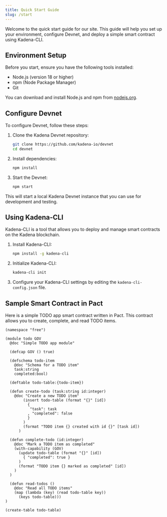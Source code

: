```yaml
---
title: Quick Start Guide
slug: /start
---
```


Welcome to the quick start guide for our site. This guide will help you set up your environment, configure Devnet, and deploy a simple smart contract using Kadena-CLI.

## Environment Setup

Before you start, ensure you have the following tools installed:

- Node.js (version 18 or higher)
- npm (Node Package Manager)
- Git

You can download and install Node.js and npm from [nodejs.org](https://nodejs.org/).

## Configure Devnet

To configure Devnet, follow these steps:

1. Clone the Kadena Devnet repository:

    ```sh
    git clone https://github.com/kadena-io/devnet
    cd devnet
    ```

2. Install dependencies:

    ```sh
    npm install
    ```

3. Start the Devnet:

    ```sh
    npm start
    ```

This will start a local Kadena Devnet instance that you can use for development and testing.

## Using Kadena-CLI

Kadena-CLI is a tool that allows you to deploy and manage smart contracts on the Kadena blockchain.

1. Install Kadena-CLI:

    ```sh
    npm install -g kadena-cli
    ```

2. Initialize Kadena-CLI:

    ```sh
    kadena-cli init
    ```

3. Configure your Kadena-CLI settings by editing the `kadena-cli-config.json` file.

## Sample Smart Contract in Pact

Here is a simple TODO app smart contract written in Pact. This contract allows you to create, complete, and read TODO items.

```pact
(namespace "free")

(module todo GOV
  @doc "Simple TODO app module"

  (defcap GOV () true)

  (defschema todo-item
    @doc "Schema for a TODO item"
    task:string
    completed:bool)

  (deftable todo-table:{todo-item})

  (defun create-todo (task:string id:integer)
    @doc "Create a new TODO item"
        (insert todo-table (format "{}" [id])
          {
           "task": task
          , "completed": false
          }
        )
        (format "TODO item {} created with id {}" [task id])
      )

  (defun complete-todo (id:integer)
    @doc "Mark a TODO item as completed"
    (with-capability (GOV)
      (update todo-table (format "{}" [id])
        { "completed": true }
      )
      (format "TODO item {} marked as completed" [id])
    )
  )

  (defun read-todos ()
    @doc "Read all TODO items"
    (map (lambda (key) (read todo-table key))
      (keys todo-table)))
)

(create-table todo-table)
